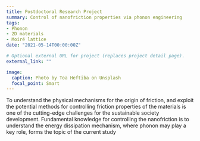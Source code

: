 ```yaml
---
title: Postdoctoral Research Project
summary: Control of nanofriction properties via phonon engineering
tags:
- Phonon
- 2D materials
- Moiré lattice
date: "2021-05-14T00:00:00Z"

# Optional external URL for project (replaces project detail page).
external_link: ""

image:
  caption: Photo by Toa Heftiba on Unsplash
  focal_point: Smart
---
```


To understand the physical mechanisms for the origin of friction, and exploit the potential methods for controlling friction properties of the materials is one of the cutting-edge challenges for the sustainable society development. 
Fundamental knowledge for controlling the nanofriction is to understand the energy dissipation mechanism, where phonon may play a key role, forms the topic of the current study

